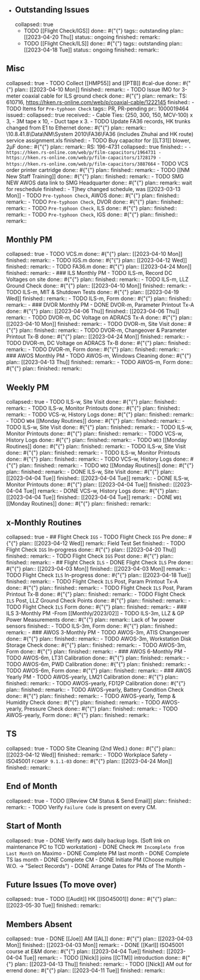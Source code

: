 - ## Outstanding Issues
  collapsed:: true
	- TODO [[Flight Check/IGS]] 
	  done:: #{"{"}
	  tags:: outstanding
	  plan:: [[2023-04-20 Thu]]
	  status:: ongoing
	  finished::
	  remark::
	- TODO [[Flight Check/ILS]] 
	  done:: #{"{"}
	  tags:: outstanding
	  plan:: [[2023-04-18 Tue]]
	  status:: ongoing
	  finished::
	  remark::
## Misc
collapsed:: true
	- TODO Collect [[HMP55]] and [[PTB]] #cal-due 
	  done:: #{"{"}
	  plan:: [[2023-04-10 Mon]]
	  finished::
	  remark::
	- TODO Issue IMO for 3-meter coaxial cable for ILS ground check 
	  done:: #{"{"}
	  plan:: 
	  remark:: TS: 610716, https://hken.rs-online.com/web/p/coaxial-cable/1222145
	  finished::
	- TODO Items for `Pre-typhoon Check`
	  tags:: PR, PR-pending
	  pr:: 1000019464
	  issued:: 
	  collapsed:: true
	  received::
		- Cable Ties: (250, 300, 150, MCV-100) x 3,
		- 3M tape x 10,
		- Duct tape x 3.
	- TODO Update FA36 records, HK trunks changed from E1 to Ethernet 
	  done:: #{"{"}
	  plan:: 
	  remark:: \\10.8.41.8\Data\NM\System 2010\FA36\FA36 (includes Zhuhai and HK route) service assignment.xls
	  finished::
	- TODO Buy capacitor for [[LT31]] blower,  2μF
	  done:: #{"{"}
	  plan:: 
	  remark:: RS: 196-4731
	  collapsed:: true
	  finished::
		- ```
		  - https://hken.rs-online.com/web/p/film-capacitors/1964731
		  - https://hken.rs-online.com/web/p/film-capacitors/1728179
		  - https://hken.rs-online.com/web/p/film-capacitors/3887664
		  ```
	- TODO VCS order printer cartridge 
	  done:: #{"{"}
	  plan:: 
	  finished::
	  remark::
	- TODO [[NM New Staff Training]] 
	  done:: #{"{"}
	  plan:: 
	  finished::
	  remark::
	- TODO SMG NEW AWOS data link to SMG Headquarter 
	  done:: #{"{"}
	  plan:: 
	  remark:: wait for reschedule
	  finished::
		- T]hey changed schedule, was [[2023-03-13 Mon]]
	- TODO `Pre-typhoon Check`, AWOS 
	  done:: #{"{"}
	  plan::
	  finished::
	  remark::
	- TODO `Pre-typhoon Check`, DVOR 
	  done:: #{"{"}
	  plan::
	  finished::
	  remark::
	- TODO `Pre-typhoon Check`, ILS 
	  done:: #{"{"}
	  plan::
	  finished::
	  remark::
	- TODO `Pre-typhoon Check`, IGS 
	  done:: #{"{"}
	  plan:: 
	  finished::
	  remark::
## Monthly PM
collapsed:: true
	- TODO VCS.m 
	  done:: #{"{"}
	  plan:: [[2023-04-10 Mon]]
	  finished::
	  remark::
	- TODO IGS.m 
	  done:: #{"{"}
	  plan:: [[2023-04-12 Wed]]
	  finished::
	  remark::
	- TODO FA36.m 
	  done:: #{"{"}
	  plan:: [[2023-04-24 Mon]]
	  finished::
	  remark::
	- ### ILS Monthly PM
		- TODO ILS-m, Record DC Voltages on site 
		  done:: #{"{"}
		  plan::
		  finished::
		  remark::
		- TODO ILS-m, LLZ Ground Check 
		  done:: #{"{"}
		  plan:: [[2023-04-10 Mon]]
		  finished::
		  remark::
		- TODO ILS-m, MIT & Shutdown Tests 
		  done:: #{"{"}
		  plan:: [[2023-04-19 Wed]]
		  finished::
		  remark::
		- TODO ILS-m, Form 
		  done:: #{"{"}
		  plan:: 
		  finished::
		  remark::
	- ### DVOR Monthly PM
		- DONE DVOR-m, Parameter Printout Tx-A 
		  done:: #{"{"}
		  plan:: [[2023-04-06 Thu]]
		  finished:: [[2023-04-06 Thu]]
		  remark::
		- TODO DVOR-m, DC Voltage on ADRACS Tx-A
		  done:: #{"{"}
		  plan:: [[2023-04-10 Mon]] 
		  finished::
		  remark::
		- TODO DVOR-m, Site Visit
		  done:: #{"{"}
		  plan::
		  finished::
		  remark::
		- TODO DVOR-m, Changeover & Parameter Printout Tx-B 
		  done:: #{"{"}
		  plan:: [[2023-04-24 Mon]]
		  finished::
		  remark::
		- TODO DVOR-m, DC Voltage on ADRACS Tx-B
		  done:: #{"{"}
		  plan::
		  finished::
		  remark::
		- TODO DVOR-m, Form 
		  done:: #{"{"}
		  plan:: 
		  finished::
		  remark::
	- ### AWOS Monthly PM
		- TODO AWOS-m, Windows Cleaning 
		  done:: #{"{"}
		  plan:: [[2023-04-13 Thu]]
		  finished::
		  remark::
		- TODO AWOS-m, Form 
		  done:: #{"{"}
		  plan:: 
		  finished::
		  remark::
## Weekly PM
collapsed:: true
	- TODO ILS-w, Site Visit 
	  done:: #{"{"}
	  plan::
	  finished::
	  remark::
	- TODO ILS-w, Monitor Printouts 
	  done:: #{"{"}
	  plan::
	  finished::
	  remark::
	- TODO VCS-w, History Logs 
	  done:: #{"{"}
	  plan::
	  finished::
	  remark::
	- TODO `W04` [[Monday Routines]] 
	  done:: #{"{"}
	  plan::
	  finished::
	  remark::
	- TODO ILS-w, Site Visit 
	  done:: #{"{"}
	  plan::
	  finished::
	  remark::
	- TODO ILS-w, Monitor Printouts 
	  done:: #{"{"}
	  plan::
	  finished::
	  remark::
	- TODO VCS-w, History Logs 
	  done:: #{"{"}
	  plan::
	  finished::
	  remark::
	- TODO `W03` [[Monday Routines]] 
	  done:: #{"{"}
	  plan::
	  finished::
	  remark::
	- TODO ILS-w, Site Visit 
	  done:: #{"{"}
	  plan::
	  finished::
	  remark::
	- TODO ILS-w, Monitor Printouts 
	  done:: #{"{"}
	  plan::
	  finished::
	  remark::
	- TODO VCS-w, History Logs 
	  done:: #{"{"}
	  plan::
	  finished::
	  remark::
	- TODO `W02` [[Monday Routines]] 
	  done:: #{"{"}
	  plan::
	  finished::
	  remark::
	- DONE ILS-w, Site Visit 
	  done:: #{"{"}
	  plan:: [[2023-04-04 Tue]]
	  finished:: [[2023-04-04 Tue]]
	  remark::
	- DONE ILS-w, Monitor Printouts 
	  done:: #{"{"}
	  plan:: [[2023-04-04 Tue]]
	  finished:: [[2023-04-04 Tue]]
	  remark::
	- DONE VCS-w, History Logs 
	  done:: #{"{"}
	  plan:: [[2023-04-04 Tue]]
	  finished:: [[2023-04-04 Tue]]
	  remark::
	- DONE `W01` [[Monday Routines]] 
	  done:: #{"{"}
	  plan::
	  finished::
	  remark::
## x-Monthly Routines
collapsed:: true
	- ## Flight Check `IGS`
		- TODO Flight Check `IGS` Pre 
		  done:: #{"{"}
		  plan:: [[2023-04-12 Wed]]
		  remark:: Field Test Set
		  finished::
		- TODO Flight Check `IGS` In-progress 
		  done:: #{"{"}
		  plan:: [[2023-04-20 Thu]]
		  finished::
		  remark::
		- TODO Flight Check `IGS` Post
		  done:: #{"{"}
		  plan::
		  finished::
		  remark::
	- ## Flight Check `ILS`
		- DONE Flight Check `ILS` Pre 
		  done:: #{"{"}
		  plan:: [[2023-04-03 Mon]]
		  finished:: [[2023-04-03 Mon]]
		  remark::
		- TODO Flight Check `ILS` In-progress 
		  done:: #{"{"}
		  plan:: [[2023-04-18 Tue]]
		  finished::
		  remark::
		- TODO Flight Check `ILS` Post, Param Printout Tx-A 
		  done:: #{"{"}
		  plan::
		  finished::
		  remark::
		- TODO Flight Check `ILS` Post, Param Printout Tx-B 
		  done:: #{"{"}
		  plan::
		  finished::
		  remark::
		- TODO Flight Check `ILS` Post, LLZ Ground Check Points
		  done:: #{"{"}
		  plan::
		  finished::
		  remark::
		- TODO Flight Check `ILS` Form 
		  done:: #{"{"}
		  plan::
		  finished::
		  remark::
	- ### ILS 3-Monthly PM -From [[Monthly/2023/02]]
		- TODO ILS-3m, LLZ & GP Power Measurements 
		  done:: #{"{"}
		  plan:: 
		  remark:: Lack of 1w power sensors
		  finished::
		- TODO ILS-3m, Form 
		  done:: #{"{"}
		  plan:: 
		  finished::
		  remark::
	- ### AWOS 3-Monthly PM
		- TODO AWOS-3m, ATIS Changeover 
		  done:: #{"{"}
		  plan:: 
		  finished::
		  remark::
		- TODO AWOS-3m, Workstation Disk Storage Check
		  done:: #{"{"}
		  plan::
		  finished::
		  remark::
		- TODO AWOS-3m, Form
		  done:: #{"{"}
		  plan::
		  finished::
		  remark::
	- ### AWOS 6-Monthly PM
		- TODO AWOS-6m, LT31 Calibration
		  done:: #{"{"}
		  plan::
		  finished::
		  remark::
		- TODO AWOS-6m, PWD Calibration
		  done:: #{"{"}
		  plan::
		  finished::
		  remark::
		- TODO AWOS-6m, Form
		  done:: #{"{"}
		  plan::
		  finished::
		  remark::
	- ### AWOS Yearly PM
		- TODO AWOS-yearly, LM21 Calibration
		  done:: #{"{"}
		  plan::
		  finished::
		  remark::
		- TODO AWOS-yearly, FD12P Calibration
		  done:: #{"{"}
		  plan::
		  finished::
		  remark::
		- TODO AWOS-yearly, Battery Condition Check
		  done:: #{"{"}
		  plan::
		  finished::
		  remark::
		- TODO AWOS-yearly, Temp & Humidity Check
		  done:: #{"{"}
		  plan::
		  finished::
		  remark::
		- TODO AWOS-yearly, Pressure Check
		  done:: #{"{"}
		  plan::
		  finished::
		  remark::
		- TODO AWOS-yearly, Form
		  done:: #{"{"}
		  plan::
		  finished::
		  remark::
## TS
collapsed:: true
	- TODO Site Cleaning (2nd Wed.) 
	  done:: #{"{"}
	  plan:: [[2023-04-12 Wed]] 
	  finished::
	  remark::
	- TODO Workplace Safety -ISO45001 `FCOHSP 9.1.1-03`
	  done:: #{"{"}
	  plan:: [[2023-04-24 Mon]]
	  finished::
	  remark::
## End of Month
collapsed:: true
	- TODO [[Review CM Status & Send Email]]
	  plan::
	  finished::
	  remark::
		- TODO Verify `Failure Code` is present on every CM.
## Start of Month
collapsed:: true
	- DONE Verify `AWOS` daily backup logs. (Soft link on maintenance PC to TCD workstation)
	- DONE Check `PM Incomplete from Last Month` on Maximo
	- DONE Complete PM last month
	- DONE Complete TS las month
	- DONE Complete CM
	- DONE Initiate PM (Choose multiple W.O. -> "Select Records")
	- DONE Arrange Dates for PMs of The Month
	-
## Future Issues (To move over)
collapsed:: true
	- TODO [[Audit]] HK [[ISO45001]]
	  done:: #{"{"}
	  plan:: [[2023-05-30 Tue]]
	  finished::
	  remark::
## Members Absent
collapsed:: true
	- DONE [[Joe]] AM [[AL]] 
	  done:: #{"{"}
	  plan:: [[2023-04-03 Mon]]
	  finished:: [[2023-04-03 Mon]] 
	  remark::
	- DONE [[Karl]] ISO45001 course at E&M 
	  done:: #{"{"}
	  plan:: [[2023-04-04 Tue]]
	  finished:: [[2023-04-04 Tue]]
	  remark::
	- TODO [[Nick]] joins [[CTM]] introduction 
	  done:: #{"{"}
	  plan:: [[2023-04-13 Thu]]
	  finished::
	  remark::
	- TODO [[Nick]] AM out for errend 
	  done:: #{"{"}
	  plan:: [[2023-04-11 Tue]]
	  finished::
	  remark::